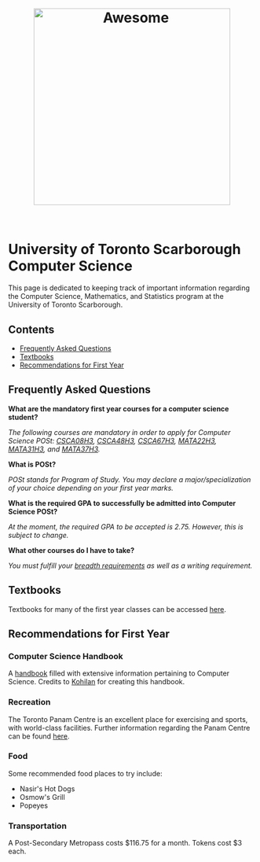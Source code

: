 <h1 align="center">
	<img width="400" src="https://upload.wikimedia.org/wikipedia/commons/thumb/f/f0/2008-07-25_Geese_over_01.svg/2000px-2008-07-25_Geese_over_01.svg.png" alt="Awesome">
	<br>
	<br>
</h1>

# University of Toronto Scarborough Computer Science
This page is dedicated to keeping track of important information regarding the Computer Science, Mathematics, and Statistics program at the University of Toronto Scarborough. 

## Contents

- [Frequently Asked Questions](#frequently-asked-questions)
- [Textbooks](#textbooks)
- [Recommendations for First Year](#recommendations-for-first-year)

## Frequently Asked Questions

**What are the mandatory first year courses for a computer science student?**

*The following courses are mandatory in order to apply for Computer Science POSt: [CSCA08H3](https://utsc.calendar.utoronto.ca/course/CSCA08H3), [CSCA48H3](https://utsc.calendar.utoronto.ca/course/CSCA48H3), [CSCA67H3](https://utsc.calendar.utoronto.ca/course/CSCA67H3), [MATA22H3](https://utsc.calendar.utoronto.ca/course/MATA22H3), [MATA31H3](https://utsc.calendar.utoronto.ca/course/MATA31H3), and [MATA37H3](https://utsc.calendar.utoronto.ca/course/MATA37H3).*

**What is POSt?**

*POSt stands for Program of Study. You may declare a major/specialization of your choice depending on your first year marks.*

**What is the required GPA to successfully be admitted into Computer Science POSt?**

*At the moment, the required GPA to be accepted is 2.75. However, this is subject to change.*

**What other courses do I have to take?**

*You must fulfill your [breadth requirements](https://www.utsc.utoronto.ca/aacc/sites/utsc.utoronto.ca.aacc/files/tipsheets/Academic_Advising_Tipsheets/BreadthRequirements.pdf) as well as a writing requirement.*

## Textbooks

Textbooks for many of the first year classes can be accessed [here](https://drive.google.com/drive/folders/0BxrdNKPmoDq-N2s0ekxlY0NWd0k).

## Recommendations for First Year

### Computer Science Handbook

A [handbook](https://github.com/jadenyjw/utsc-cs-frosh/blob/master/computer-science-students.pdf) filled with extensive information pertaining to Computer Science. Credits to [Kohilan](https://github.com/kohilanmohanarajan) for creating this handbook.

### Recreation

The Toronto Panam Centre is an excellent place for exercising and sports, with world-class facilities. Further information regarding the Panam Centre can be found [here](http://www.utsc.utoronto.ca/athletics/frequently-asked-questions).

### Food

Some recommended food places to try include:

- Nasir's Hot Dogs
- Osmow's Grill
- Popeyes

### Transportation

A Post-Secondary Metropass costs $116.75 for a month. Tokens cost $3 each.
